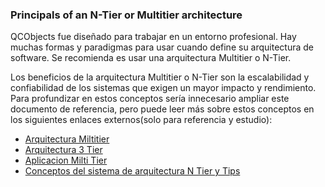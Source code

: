 ### Principals of an N-Tier or Multitier architecture

QCObjects fue diseñado para trabajar en un entorno profesional. Hay muchas formas y paradigmas para usar cuando define su arquitectura de software. Se recomienda  es usar una arquitectura Multitier o N-Tier.

Los beneficios de la arquitectura  Multitier o N-Tier son la escalabilidad y confiabilidad de los sistemas que exigen un mayor impacto y rendimiento. Para profundizar en estos conceptos sería innecesario ampliar este documento de referencia, pero puede leer más sobre estos conceptos en los siguientes enlaces externos(solo para referencia y estudio):

- [Arquitectura Miltitier ](https://en.m.wikipedia.org/wiki/Multitier_architecture)
- [Arquitectura 3 Tier ](https://www.tonymarston.net/php-mysql/3-tier-architecture.html)
- [Aplicacion Milti Tier ](https://www.techopedia.com/definition/23599/multi-tier-application)
- [Conceptos del sistema de arquitectura N Tier y Tips](https://www.guru99.com/n-tier-architecture-system-concepts-tips.html)

